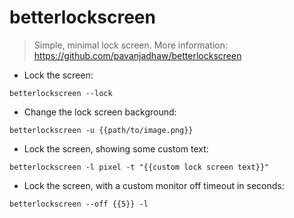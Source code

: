 # betterlockscreen

> Simple, minimal lock screen.
> More information: <https://github.com/pavanjadhaw/betterlockscreen>

- Lock the screen:

`betterlockscreen --lock`

- Change the lock screen background:

`betterlockscreen -u {{path/to/image.png}}`

- Lock the screen, showing some custom text:

`betterlockscreen -l pixel -t "{{custom lock screen text}}"`

- Lock the screen, with a custom monitor off timeout in seconds:

`betterlockscreen --off {{5}} -l`
